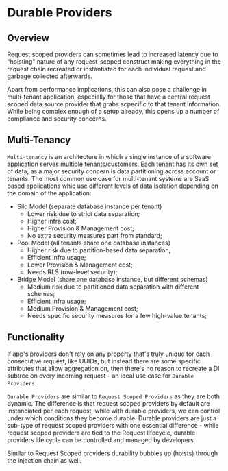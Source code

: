 # Durable Providers

## Overview

Request scoped providers can sometimes lead to increased latency due to "hoisting" nature of any request-scoped construct making everything in the request chain recreated or instantiated for each individual request and garbage collected afterwards.

Apart from performance implications, this can also pose a challenge in multi-tenant application, especially for those that have a central request scoped data source provider that grabs scpecific to that tenant information. While being complex enough of a setup already, this opens up a number of compliance and security concerns.

## Multi-Tenancy

`Multi-tenancy` is an architecture in which a single instance of a software application serves multiple tenants/customers. Each tenant has its own set of data, as a major security concern is data partitioning across account or tenants.
The most common use case for multi-tenant systems are SaaS based applications whic use different levels of data isolation depending on the domain of the application:

- Silo Model (separate database instance per tenant)
  - Lower risk due to strict data separation;
  - Higher infra cost;
  - Higher Provision & Management cost;
  - No extra security measures part from standard;
- Pool Model (all tenants share one database instances)
  - Higher risk due to partition-based data separation;
  - Efficient infra usage;
  - Lower Provision & Management cost;
  - Needs RLS (row-level security);
- Bridge Model (share one database instance, but different schemas)
  - Medium risk due to partitioned data separation with different schemas;
  - Efficient infra usage;
  - Medium Provision & Management cost;
  - Needs specific security measures for a few high-value tenants;

## Functionality

If app's providers don't rely on any property that's truly unique for each consecutive request, like UUIDs, but instead there are some specific attributes that allow aggregation on, then there's no reason to recreate a DI subtree on every incoming request - an ideal use case for `Durable Providers`.

`Durable Providers` are similar to `Request Scoped Providers` as they are both dynamic. The difference is that request scoped providers by default are instanciated per each request, while with durable providers, we can control under which conditions they become durable.
Durable providers are just a sub-type of request scoped providers with one essential difference - while request scoped providers are tied to the Request lifecycle, durable providers life cycle can be controlled and managed by developers.

Similar to Request Scoped providers durability bubbles up (hoists) through the injection chain as well.
